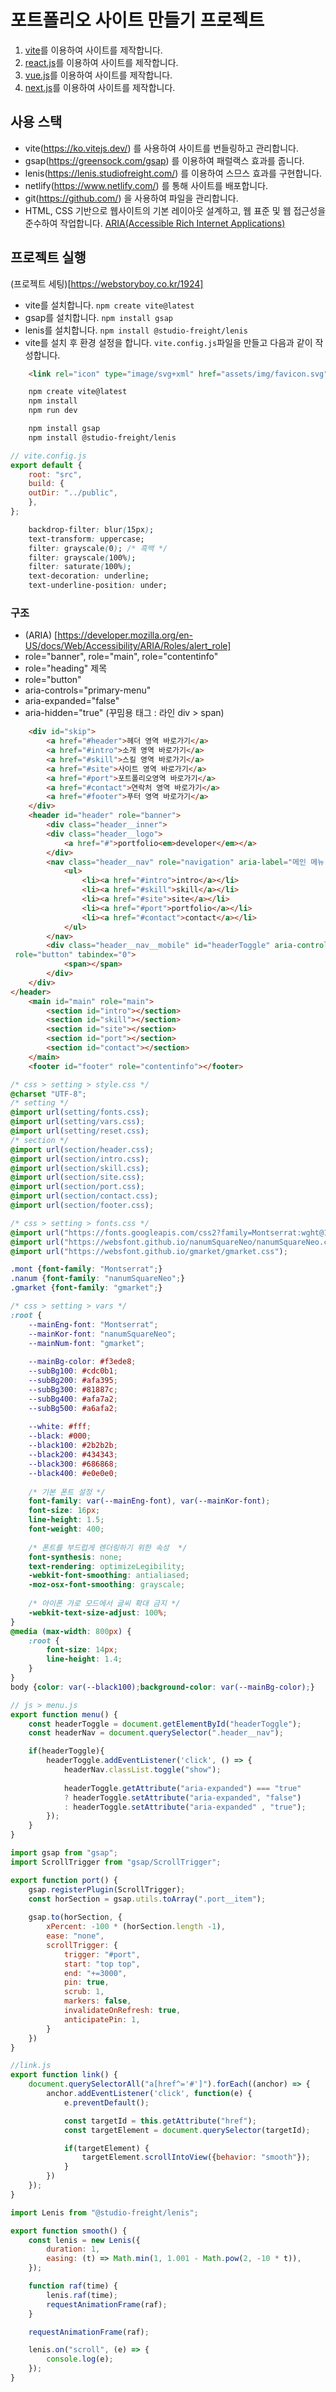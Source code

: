 # 포트폴리오 사이트 만들기 프로젝트

1. [vite](https://github.com/webstoryboy/port2023-vite)를 이용하여 사이트를 제작합니다. 
2. [react.js](https://github.com/webstoryboy/port2023-react)를 이용하여 사이트를 제작합니다. 
3. [vue.js](https://github.com/webstoryboy/port2023-vue)를 이용하여 사이트를 제작합니다.
4. [next.js](https://github.com/webstoryboy/port2023-next)를 이용하여 사이트를 제작합니다.

## 사용 스택
- vite(https://ko.vitejs.dev/) 를 사용하여 사이트를 번들링하고 관리합니다.
- gsap(https://greensock.com/gsap) 를 이용하여 패럴랙스 효과를 줍니다.
- lenis(https://lenis.studiofreight.com/) 를 이용하여 스므스 효과를 구현합니다.
- netlify(https://www.netlify.com/) 를 통해 사이트를 배포합니다.
- git(https://github.com/) 을 사용하여 파일을 관리합니다.
- HTML, CSS 기반으로 웹사이트의 기본 레이아웃 설계하고, 웹 표준 및 웹 접근성을 준수하여 작업합니다. [ARIA(Accessible Rich Internet Applications)](https://developer.mozilla.org/en-US/docs/Web/Accessibility/ARIA/Roles)

## 프로젝트 실행
(프로젝트 세팅)[https://webstoryboy.co.kr/1924]
- vite를 설치합니다. `npm create vite@latest`
- gsap를 설치합니다. `npm install gsap`
- lenis를 설치합니다. `npm install @studio-freight/lenis`
- vite를 설치 후 환경 설정을 합니다. `vite.config.js`파일을 만들고 다음과 같이 작성합니다.
```html
    <link rel="icon" type="image/svg+xml" href="assets/img/favicon.svg" />
```
```bash
    npm create vite@latest
    npm install
    npm run dev

    npm install gsap
    npm install @studio-freight/lenis
```
```javascript
// vite.config.js
export default {
    root: "src",
    build: {
    outDir: "../public",
    },
};
```
```css
    backdrop-filter: blur(15px);
    text-transform: uppercase;
    filter: grayscale(0); /* 흑백 */
    filter: grayscale(100%);
    filter: saturate(100%);
    text-decoration: underline;
    text-underline-position: under;
```
### 구조
- (ARIA) [https://developer.mozilla.org/en-US/docs/Web/Accessibility/ARIA/Roles/alert_role]
- role="banner", role="main", role="contentinfo"
- role="heading" 제목
- role="button"
- aria-controls="primary-menu"
- aria-expanded="false"
- aria-hidden="true" (꾸밈용 태그 : 라인 div > span)

```html
    <div id="skip">
        <a href="#header">헤더 영역 바로가기</a>
        <a href="#intro">소개 영역 바로가기</a>
        <a href="#skill">스킬 영역 바로가기</a>
        <a href="#site">사이트 영역 바로가기</a>
        <a href="#port">포트폴리오영역 바로가기</a>
        <a href="#contact">연락처 영역 바로가기</a>
        <a href="#footer">푸터 영역 바로가기</a>
    </div>
    <header id="header" role="banner">
        <div class="header__inner">
        <div class="header__logo">
            <a href="#">portfolio<em>developer</em></a>
        </div>
        <nav class="header__nav" role="navigation" aria-label="메인 메뉴">
            <ul>
                <li><a href="#intro">intro</a></li>
                <li><a href="#skill">skill</a></li>
                <li><a href="#site">site</a></li>
                <li><a href="#port">portfolio</a></li>
                <li><a href="#contact">contact</a></li>
            </ul>
        </nav>
        <div class="header__nav__mobile" id="headerToggle" aria-controls="primary-menu" aria-expanded="false" 
 role="button" tabindex="0">
            <span></span>
        </div>
    </div>
</header>
    <main id="main" role="main">
        <section id="intro"></section>
        <section id="skill"></section>
        <section id="site"></section>
        <section id="port"></section>
        <section id="contact"></section>
    </main>
    <footer id="footer" role="contentinfo"></footer>
```
```css
/* css > setting > style.css */
@charset "UTF-8";
/* setting */
@import url(setting/fonts.css);
@import url(setting/vars.css);
@import url(setting/reset.css);
/* section */
@import url(section/header.css);
@import url(section/intro.css);
@import url(section/skill.css);
@import url(section/site.css);
@import url(section/port.css);
@import url(section/contact.css);
@import url(section/footer.css);
```
```css
/* css > setting > fonts.css */
@import url("https://fonts.googleapis.com/css2?family=Montserrat:wght@100;200;300;400;500;600;700;800;900&display=swap");
@import url("https://websfont.github.io/nanumSquareNeo/nanumSquareNeo.css");
@import url("https://websfont.github.io/gmarket/gmarket.css");

.mont {font-family: "Montserrat";}
.nanum {font-family: "nanumSquareNeo";}
.gmarket {font-family: "gmarket";}
```
```css
/* css > setting > vars */
:root {
    --mainEng-font: "Montserrat";
    --mainKor-font: "nanumSquareNeo";
    --mainNum-font: "gmarket";
  
    --mainBg-color: #f3ede8;
    --subBg100: #cdc0b1;
    --subBg200: #afa395;
    --subBg300: #81887c;
    --subBg400: #afa7a2;
    --subBg500: #a6afa2;
  
    --white: #fff;
    --black: #000;
    --black100: #2b2b2b;
    --black200: #434343;
    --black300: #686868;
    --black400: #e0e0e0;
  
    /* 기본 폰트 설정 */
    font-family: var(--mainEng-font), var(--mainKor-font);
    font-size: 16px;
    line-height: 1.5;
    font-weight: 400;
  
    /* 폰트를 부드럽게 렌더링하기 위한 속성  */
    font-synthesis: none;
    text-rendering: optimizeLegibility;
    -webkit-font-smoothing: antialiased;
    -moz-osx-font-smoothing: grayscale;
  
    /* 아이폰 가로 모드에서 글씨 확대 금지 */
    -webkit-text-size-adjust: 100%;
}
@media (max-width: 800px) {
    :root {
        font-size: 14px;
        line-height: 1.4;
    }
}
body {color: var(--black100);background-color: var(--mainBg-color);}
```
```javascript
// js > menu.js
export function menu() {
    const headerToggle = document.getElementById("headerToggle");
    const headerNav = document.querySelector(".header__nav");

    if(headerToggle){
        headerToggle.addEventListener('click', () => {
            headerNav.classList.toggle("show");
            
            headerToggle.getAttribute("aria-expanded") === "true" 
            ? headerToggle.setAttribute("aria-expanded", "false") 
            : headerToggle.setAttribute("aria-expanded" , "true");
        });
    }
}
```
```javascript
import gsap from "gsap";
import ScrollTrigger from "gsap/ScrollTrigger";

export function port() {
    gsap.registerPlugin(ScrollTrigger);
    const horSection = gsap.utils.toArray(".port__item");
    
    gsap.to(horSection, {
        xPercent: -100 * (horSection.length -1),
        ease: "none",
        scrollTrigger: {
            trigger: "#port",
            start: "top top",
            end: "+=3000",
            pin: true,
            scrub: 1,
            markers: false,
            invalidateOnRefresh: true,
            anticipatePin: 1,
        }
    })
}
```
```javascript
//link.js
export function link() {
    document.querySelectorAll("a[href^='#']").forEach((anchor) => {
        anchor.addEventListener('click', function(e) {
            e.preventDefault();

            const targetId = this.getAttribute("href");
            const targetElement = document.querySelector(targetId);

            if(targetElement) {
                targetElement.scrollIntoView({behavior: "smooth"});
            }
        })
    });
}
```
```javascript
import Lenis from "@studio-freight/lenis";

export function smooth() {
    const lenis = new Lenis({ 
        duration: 1,
        easing: (t) => Math.min(1, 1.001 - Math.pow(2, -10 * t)),
    });

    function raf(time) {
        lenis.raf(time);
        requestAnimationFrame(raf);
    }

    requestAnimationFrame(raf);

    lenis.on("scroll", (e) => {
        console.log(e);
    });
} 
```

